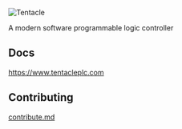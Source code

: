 ![Tentacle](https://res.cloudinary.com/jarautomation/image/upload/c_scale,w_250/v1620021619/logos/tentacle-light.png)

A modern software programmable logic controller

## Docs

https://www.tentacleplc.com


## Contributing

[contribute.md](contribute.md)